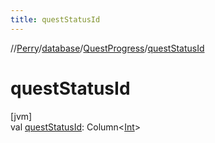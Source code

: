 ```yaml
---
title: questStatusId
---
```

//[Perry](../../../index.html)/[database](../index.html)/[QuestProgress](index.html)/[questStatusId](quest-status-id.html)



# questStatusId



[jvm]\
val [questStatusId](quest-status-id.html): Column&lt;[Int](https://kotlinlang.org/api/latest/jvm/stdlib/kotlin/-int/index.html)&gt;




